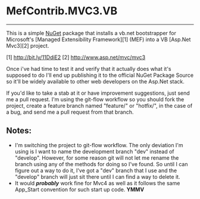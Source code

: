 MefContrib.MVC3.VB
==============

----

This is a simple [NuGet](http://nuget.org) package that installs a vb.net
bootstrapper for Microsoft's [Managed Extensibility Framework][1] (MEF) into
a VB [Asp.Net Mvc3][2] project.

[1]	http://bit.ly/11DdiE2
[2] http://www.asp.net/mvc/mvc3

Once i've had time to test it and verify that it actually does what it's
supposed to do I'll end up publishing it to the official NuGet Package
Source so it'll be widely available to other web developers on the Asp.Net
stack.

If you'd like to take a stab at it or have improvement suggestions, just send
me a pull request.  I'm using the git-flow workflow so you should fork the
project, create a feature branch named "feature/<your-new-feature>" or
"hotfix/<your-new-bugfix>", in the case of a bug, and send me a pull request
from that branch.

Notes:
------

*	I'm switching the project to git-flow workflow.  The only deviation I'm
	using is I want to name the development branch "dev" instead of
	"develop".  However, for some reason git will not let me rename the
	branch using any of the methods for doing so I've found.  So until I
	can figure out a way to do it, I've got a "dev" branch that I use and
	the "develop" branch will just sit there until I can find a way to
	delete it.
*	It would ***probably*** work fine for Mvc4 as well as it follows the
	same App_Start convention for such start up code. **YMMV**
